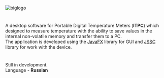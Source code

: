 ![biglogo](https://github.com/user-attachments/assets/cc13f0ae-f7a8-4299-8b8e-c5ec2f2fadf9)
#
A desktop software for Portable Digital Temperature Meters (**ITPC**) which designed to measure temperature with the ability to save values ​​in the internal non-volatile memory and transfer them to a PC.  
The application is developed using the [JavaFX](https://openjfx.io/) library for GUI and [JSSC](https://openjfx.io/](https://github.com/java-native/jssc)) library for work with the device.
#
Still in development.  
Language - **Russian**

